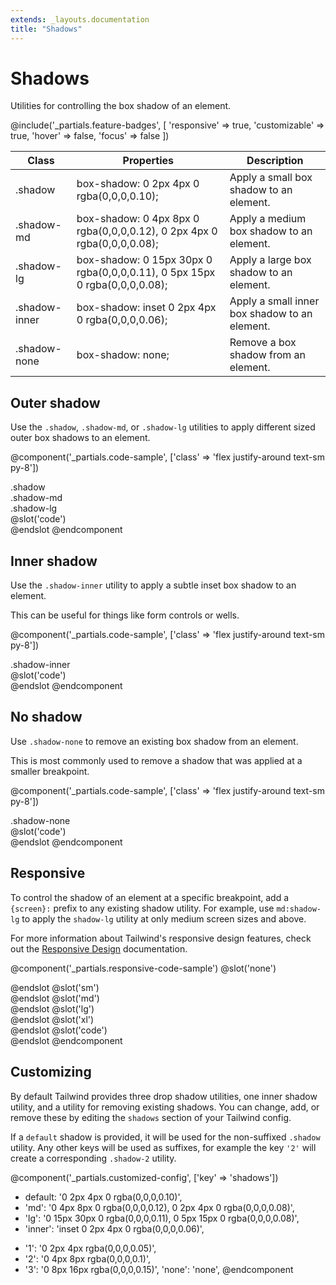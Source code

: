 ```yaml
---
extends: _layouts.documentation
title: "Shadows"
---
```


# Shadows

<div class="text-xl text-slate-light mb-4">
    Utilities for controlling the box shadow of an element.
</div>

@include('_partials.feature-badges', [
    'responsive' => true,
    'customizable' => true,
    'hover' => false,
    'focus' => false
])

<div class="border-t border-grey-lighter">
    <table class="w-full text-left" style="border-collapse: collapse;">
        <colgroup>
            <col class="w-1/5">
            <col class="w-1/4">
            <col>
        </colgroup>
        <thead>
          <tr>
              <th class="text-sm font-semibold text-grey-darker p-2 bg-grey-lightest">Class</th>
              <th class="text-sm font-semibold text-grey-darker p-2 bg-grey-lightest">Properties</th>
              <th class="text-sm font-semibold text-grey-darker p-2 bg-grey-lightest">Description</th>
          </tr>
        </thead>
        <tbody class="align-baseline">
            <tr>
                <td class="p-2 border-t border-smoke font-mono text-xs text-purple-dark">.shadow</td>
                <td class="p-2 border-t border-smoke font-mono text-xs text-blue-dark">box-shadow: <span class="whitespace-no-wrap">0 2px 4px 0 rgba(0,0,0,0.10)</span>;</td>
                <td class="p-2 border-t border-smoke text-sm text-grey-darker">Apply a small box shadow to an element.</td>
            </tr>
            <tr>
                <td class="p-2 border-t border-smoke-light font-mono text-xs text-purple-dark">.shadow-md</td>
                <td class="p-2 border-t border-smoke-light font-mono text-xs text-blue-dark">box-shadow: <span class="whitespace-no-wrap">0 4px 8px 0 rgba(0,0,0,0.12),</span> <span class="whitespace-no-wrap">0 2px 4px 0 rgba(0,0,0,0.08);</span></td>
                <td class="p-2 border-t border-smoke-light text-sm text-grey-darker">Apply a medium box shadow to an element.</td>
            </tr>
            <tr>
                <td class="p-2 border-t border-smoke-light font-mono text-xs text-purple-dark">.shadow-lg</td>
                <td class="p-2 border-t border-smoke-light font-mono text-xs text-blue-dark">box-shadow: <span class="whitespace-no-wrap">0 15px 30px 0 rgba(0,0,0,0.11),</span> <span class="whitespace-no-wrap">0 5px 15px 0 rgba(0,0,0,0.08);</span></td>
                <td class="p-2 border-t border-smoke-light text-sm text-grey-darker">Apply a large box shadow to an element.</td>
            </tr>
            <tr>
                <td class="p-2 border-t border-smoke-light font-mono text-xs text-purple-dark">.shadow-inner</td>
                <td class="p-2 border-t border-smoke-light font-mono text-xs text-blue-dark">box-shadow: <span class="whitespace-no-wrap">inset 0 2px 4px 0 rgba(0,0,0,0.06);</span></td>
                <td class="p-2 border-t border-smoke-light text-sm text-grey-darker">Apply a small inner box shadow to an element.</td>
            </tr>
            <tr>
                <td class="p-2 border-t border-smoke-light font-mono text-xs text-purple-dark">.shadow-none</td>
                <td class="p-2 border-t border-smoke-light font-mono text-xs text-blue-dark">box-shadow: none;</td>
                <td class="p-2 border-t border-smoke-light text-sm text-grey-darker">Remove a box shadow from an element.</td>
            </tr>
        </tbody>
    </table>
</div>

## Outer shadow

Use the `.shadow`, `.shadow-md`, or `.shadow-lg` utilities to apply different sized outer box shadows to an element.

@component('_partials.code-sample', ['class' => 'flex justify-around text-sm py-8'])
<div class="mr-3 p-4 shadow">.shadow</div>
<div class="mr-3 p-4 shadow-md">.shadow-md</div>
<div class="p-4 shadow-lg">.shadow-lg</div>
@slot('code')
<div class="shadow"></div>
<div class="shadow-md"></div>
<div class="shadow-lg"></div>
@endslot
@endcomponent

## Inner shadow

Use the `.shadow-inner` utility to apply a subtle inset box shadow to an element.

This can be useful for things like form controls or wells.

@component('_partials.code-sample', ['class' => 'flex justify-around text-sm py-8'])
<div class="p-4 bg-smoke-lighter shadow-inner">.shadow-inner</div>
@slot('code')
<div class="shadow-inner"></div>
@endslot
@endcomponent

## No shadow

Use `.shadow-none` to remove an existing box shadow from an element.

This is most commonly used to remove a shadow that was applied at a smaller breakpoint.

@component('_partials.code-sample', ['class' => 'flex justify-around text-sm py-8'])
<div class="p-4 shadow-none bg-grey-light">.shadow-none</div>
@slot('code')
<div class="shadow-none"></div>
@endslot
@endcomponent

## Responsive

To control the shadow of an element at a specific breakpoint, add a `{screen}:` prefix to any existing shadow utility. For example, use `md:shadow-lg` to apply the `shadow-lg` utility at only medium screen sizes and above.

For more information about Tailwind's responsive design features, check out the [Responsive Design](/docs/responsive-design) documentation.

@component('_partials.responsive-code-sample')
@slot('none')
<div class="flex justify-center">
    <div class="shadow px-4 py-2 bg-smoke-lighter opacity-100 w-24 h-24 rounded-full"></div>
</div>
@endslot
@slot('sm')
<div class="flex justify-center">
    <div class="shadow-md px-4 py-2 bg-smoke-lighter opacity-100 w-24 h-24 rounded-full"></div>
</div>
@endslot
@slot('md')
<div class="flex justify-center">
    <div class="shadow-lg px-4 py-2 bg-smoke-lighter opacity-100 w-24 h-24 rounded-full"></div>
</div>
@endslot
@slot('lg')
<div class="flex justify-center">
    <div class="shadow-inner px-4 py-2 bg-smoke-lighter opacity-100 w-24 h-24 rounded-full"></div>
</div>
@endslot
@slot('xl')
<div class="flex justify-center">
    <div class="shadow-none px-4 py-2 bg-smoke-lighter opacity-100 w-24 h-24 rounded-full"></div>
</div>
@endslot
@slot('code')
<div class="none:shadow sm:shadow-md md:shadow-lg lg:shadow-inner xl:shadow-none ...">
    <!-- ... -->
</div>
@endslot
@endcomponent

## Customizing

By default Tailwind provides three drop shadow utilities, one inner shadow utility, and a utility for removing existing shadows. You can change, add, or remove these by editing the `shadows` section of your Tailwind config.

If a `default` shadow is provided, it will be used for the non-suffixed `.shadow` utility. Any other keys will be used as suffixes, for example the key `'2'` will create a corresponding `.shadow-2` utility.

@component('_partials.customized-config', ['key' => 'shadows'])
- default: '0 2px 4px 0 rgba(0,0,0,0.10)',
- 'md': '0 4px 8px 0 rgba(0,0,0,0.12), 0 2px 4px 0 rgba(0,0,0,0.08)',
- 'lg': '0 15px 30px 0 rgba(0,0,0,0.11), 0 5px 15px 0 rgba(0,0,0,0.08)',
- 'inner': 'inset 0 2px 4px 0 rgba(0,0,0,0.06)',
+ '1': '0 2px 4px rgba(0,0,0,0.05)',
+ '2': '0 4px 8px rgba(0,0,0,0.1)',
+ '3': '0 8px 16px rgba(0,0,0,0.15)',
  'none': 'none',
@endcomponent
